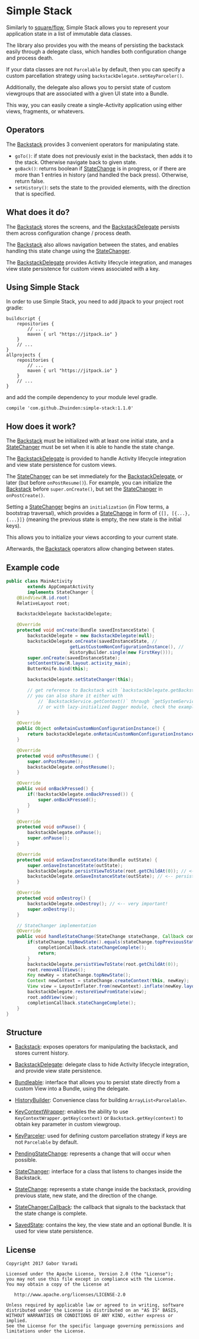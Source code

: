 # Simple Stack

Similarly to [square/flow](https://github.com/square/flow), Simple Stack allows you to represent your application state in a list of immutable data classes.

The library also provides you with the means of persisting the backstack easily through a delegate class, which handles both configuration change and process death.

If your data classes are not `Parcelable` by default, then you can specify a custom parcellation strategy using `backstackDelegate.setKeyParceler()`.

Additionally, the delegate also allows you to persist state of custom viewgroups that are associated with a given UI state into a Bundle.

This way, you can easily create a single-Activity application using either views, fragments, or whatevers.

## Operators

The [Backstack](https://github.com/Zhuinden/simple-stack/blob/master/simple-stack/src/main/java/com/zhuinden/simplestack/Backstack.java) provides 3 convenient operators for manipulating state.

- `goTo()`: if state does not previously exist in the backstack, then adds it to the stack. Otherwise navigate back to given state.
- `goBack()`: returns boolean if [StateChange](https://github.com/Zhuinden/simple-stack/blob/master/simple-stack/src/main/java/com/zhuinden/simplestack/StateChange.java) is in progress, or if there are more than 1 entries in history (and handled the back press). Otherwise, return false.
- `setHistory()`: sets the state to the provided elements, with the direction that is specified.

## What does it do?

The [Backstack](https://github.com/Zhuinden/simple-stack/blob/master/simple-stack/src/main/java/com/zhuinden/simplestack/Backstack.java) stores the screens, and the [BackstackDelegate](https://github.com/Zhuinden/simple-stack/blob/master/simple-stack/src/main/java/com/zhuinden/simplestack/BackstackDelegate.java) persists them across configuration change / process death.

The [Backstack](https://github.com/Zhuinden/simple-stack/blob/master/simple-stack/src/main/java/com/zhuinden/simplestack/Backstack.java) also allows navigation between the states, and enables handling this state change using the [StateChanger](https://github.com/Zhuinden/simple-stack/blob/master/simple-stack/src/main/java/com/zhuinden/simplestack/StateChanger.java).

The [BackstackDelegate](https://github.com/Zhuinden/simple-stack/blob/master/simple-stack/src/main/java/com/zhuinden/simplestack/BackstackDelegate.java) provides Activity lifecycle integration, and manages view state persistence for custom views associated with a key.

## Using Simple Stack

In order to use Simple Stack, you need to add jitpack to your project root gradle:

    buildscript {
        repositories {
            // ...
            maven { url "https://jitpack.io" }
        }
        // ...
    }
    allprojects {
        repositories {
            // ...
            maven { url "https://jitpack.io" }
        }
        // ...
    }


and add the compile dependency to your module level gradle.

    compile 'com.github.Zhuinden:simple-stack:1.1.0'

## How does it work?

The [Backstack](https://github.com/Zhuinden/simple-stack/blob/master/simple-stack/src/main/java/com/zhuinden/simplestack/Backstack.java) must be initialized with at least one initial state, and a [StateChanger](https://github.com/Zhuinden/simple-stack/blob/master/simple-stack/src/main/java/com/zhuinden/simplestack/StateChanger.java) must be set when it is able to handle the state change.

The [BackstackDelegate](https://github.com/Zhuinden/simple-stack/blob/master/simple-stack/src/main/java/com/zhuinden/simplestack/BackstackDelegate.java) is provided to handle Activity lifecycle integration and view state persistence for custom views.

The [StateChanger](https://github.com/Zhuinden/simple-stack/blob/master/simple-stack/src/main/java/com/zhuinden/simplestack/StateChanger.java) can be set immediately for the [BackstackDelegate](https://github.com/Zhuinden/simple-stack/blob/master/simple-stack/src/main/java/com/zhuinden/simplestack/BackstackDelegate.java), or later (but before `onPostResume()`). For example, you can initialize the [Backstack](https://github.com/Zhuinden/simple-stack/blob/master/simple-stack/src/main/java/com/zhuinden/simplestack/Backstack.java) before `super.onCreate()`, but set the [StateChanger](https://github.com/Zhuinden/simple-stack/blob/master/simple-stack/src/main/java/com/zhuinden/simplestack/StateChanger.java) in `onPostCreate()`.

Setting a [StateChanger](https://github.com/Zhuinden/simple-stack/blob/master/simple-stack/src/main/java/com/zhuinden/simplestack/StateChanger.java) begins an `initialization` (in Flow terms, a bootstrap traversal), which provides a [StateChange](https://github.com/Zhuinden/simple-stack/blob/master/simple-stack/src/main/java/com/zhuinden/simplestack/StateChange.java) in form of `{[], [{...}, {...}]}` (meaning the previous state is empty, the new state is the initial keys).

This allows you to initialize your views according to your current state.

Afterwards, the [Backstack](https://github.com/Zhuinden/simple-stack/blob/master/simple-stack/src/main/java/com/zhuinden/simplestack/Backstack.java) operators allow changing between states.

## Example code

``` java
public class MainActivity
        extends AppCompatActivity
        implements StateChanger {
    @BindView(R.id.root)
    RelativeLayout root;

    BackstackDelegate backstackDelegate;

    @Override
    protected void onCreate(Bundle savedInstanceState) {
        backstackDelegate = new BackstackDelegate(null);
        backstackDelegate.onCreate(savedInstanceState, //
                        getLastCustomNonConfigurationInstance(), //
                        HistoryBuilder.single(new FirstKey()));
        super.onCreate(savedInstanceState);
        setContentView(R.layout.activity_main);
        ButterKnife.bind(this);

        backstackDelegate.setStateChanger(this);

        // get reference to Backstack with `backstackDelegate.getBackstack()`
        // you can also share it either with
            // `BackstackService.getContext()` through `getSystemService()`
            // or with lazy-initialized Dagger module, check the examples for exact usage.
    }

    @Override
    public Object onRetainCustomNonConfigurationInstance() {
        return backstackDelegate.onRetainCustomNonConfigurationInstance();
    }

    @Override
    protected void onPostResume() {
        super.onPostResume();
        backstackDelegate.onPostResume();
    }

    @Override
    public void onBackPressed() {
        if(!backstackDelegate.onBackPressed()) {
            super.onBackPressed();
        }
    }

    @Override
    protected void onPause() {
        backstackDelegate.onPause();
        super.onPause();
    }

    @Override
    protected void onSaveInstanceState(Bundle outState) {
        super.onSaveInstanceState(outState);
        backstackDelegate.persistViewToState(root.getChildAt(0)); // <-- persisting view state
        backstackDelegate.onSaveInstanceState(outState); // <-- persisting backstack + view states
    }

    @Override
    protected void onDestroy() {
        backstackDelegate.onDestroy(); // <-- very important!
        super.onDestroy();
    }

    // StateChanger implementation
    @Override
    public void handleStateChange(StateChange stateChange, Callback completionCallback) {
        if(stateChange.topNewState().equals(stateChange.topPreviousState())) {
            completionCallback.stateChangeComplete();
            return;
        }
        backstackDelegate.persistViewToState(root.getChildAt(0));
        root.removeAllViews();
        Key newKey = stateChange.topNewState();
        Context newContext = stateChange.createContext(this, newKey);
        View view = LayoutInflater.from(newContext).inflate(newKey.layout(), root, false);
        backstackDelegate.restoreViewFromState(view);
        root.addView(view);
        completionCallback.stateChangeComplete();
    }
}
```

## Structure

- [Backstack](https://github.com/Zhuinden/simple-stack/blob/master/simple-stack/src/main/java/com/zhuinden/simplestack/Backstack.java): exposes operators for manipulating the backstack, and stores current history.

- [BackstackDelegate](https://github.com/Zhuinden/simple-stack/blob/master/simple-stack/src/main/java/com/zhuinden/simplestack/BackstackDelegate.java): delegate class to hide Activity lifecycle integration, and provide view state persistence.

- [Bundleable](https://github.com/Zhuinden/simple-stack/blob/master/simple-stack/src/main/java/com/zhuinden/simplestack/Bundleable.java): interface that allows you to persist state directly from a custom View into a Bundle, using the delegate.

- [HistoryBuilder](https://github.com/Zhuinden/simple-stack/blob/master/simple-stack/src/main/java/com/zhuinden/simplestack/HistoryBuilder.java): Convenience class for building `ArrayList<Parcelable>`.

- [KeyContextWrapper](https://github.com/Zhuinden/simple-stack/blob/master/simple-stack/src/main/java/com/zhuinden/simplestack/KeyContextWrapper.java): enables the ability to use `KeyContextWrapper.getKey(context)` or `Backstack.getKey(context)` to obtain key parameter in custom viewgroup.

- [KeyParceler](https://github.com/Zhuinden/simple-stack/blob/master/simple-stack/src/main/java/com/zhuinden/simplestack/KeyParceler.java): used for defining custom parcellation strategy if keys are not `Parcelable` by default.

- [PendingStateChange](https://github.com/Zhuinden/simple-stack/blob/master/simple-stack/src/main/java/com/zhuinden/simplestack/PendingStateChange.java): represents a change that will occur when possible.

- [StateChanger](https://github.com/Zhuinden/simple-stack/blob/master/simple-stack/src/main/java/com/zhuinden/simplestack/StateChanger.java): interface for a class that listens to changes inside the Backstack.

- [StateChange](https://github.com/Zhuinden/simple-stack/blob/master/simple-stack/src/main/java/com/zhuinden/simplestack/StateChange.java): represents a state change inside the backstack, providing previous state, new state, and the direction of the change.

- [StateChanger.Callback](https://github.com/Zhuinden/simple-stack/blob/master/simple-stack/src/main/java/com/zhuinden/simplestack/StateChange.java): the callback that signals to the backstack that the state change is complete.

- [SavedState](https://github.com/Zhuinden/simple-stack/blob/master/simple-stack/src/main/java/com/zhuinden/simplestack/SavedState.java): contains the key, the view state and an optional Bundle. It is used for view state persistence.



## License

    Copyright 2017 Gabor Varadi

    Licensed under the Apache License, Version 2.0 (the "License");
    you may not use this file except in compliance with the License.
    You may obtain a copy of the License at

       http://www.apache.org/licenses/LICENSE-2.0

    Unless required by applicable law or agreed to in writing, software
    distributed under the License is distributed on an "AS IS" BASIS,
    WITHOUT WARRANTIES OR CONDITIONS OF ANY KIND, either express or implied.
    See the License for the specific language governing permissions and
    limitations under the License.